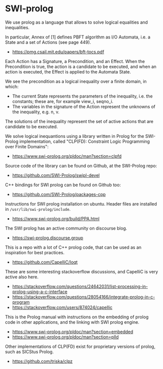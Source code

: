 # SWI-prolog

We use prolog as a language that allows to solve logical equalities and inequalities.

In particular, Annex of [1] defines PBFT algorithm as I/O Automata, i.e. a State and a set of Actions (see page 449).

* https://pmg.csail.mit.edu/papers/bft-tocs.pdf

Each Action has a Signature, a Precondition, and an Effect. When the Precondition is true, the action is a candidate to be executed,
and when an action is executed, the Effect is applied to the Automata State.

We see the precondition as a logical inequality over a finite domain, in which:

- The current State represents the parameters of the inequality, i.e. the constants; these are, for example view_i, seqno_i.
- The variables in the signature of the Action represent the unknowns of the inequality, e.g. n, v.

The solutions of the inequality represent the set of active actions that are candidate to be executed.

We solve logical inequantions using a library written in Prolog for the SWI-Prolog implementation, called "CLP(FD): Constraint Logic Programming over Finite Domains":

* https://www.swi-prolog.org/pldoc/man?section=clpfd

Source code of the library can be found on Github, at the SWI-Prolog repo:

* https://github.com/SWI-Prolog/swipl-devel

C++ bindings for SWI prolog can be found on Github too:

* https://github.com/SWI-Prolog/packages-cpp

Instructions for SWI prolog installation on ubuntu. Header files are installed in `/usr/lib/swi-prolog/include`.

* https://www.swi-prolog.org/build/PPA.html

The SWI prolog has an active community on discourse blog.

* https://swi-prolog.discourse.group

This is a repo with a lot of C++ prolog code, that can be used as an inspiration for best practices.

* https://github.com/CapelliC/loqt

These are some interesting stackoverflow discussions, and CapelliC is very active also here.

* https://stackoverflow.com/questions/24642031/list-processing-in-prolog-using-a-c-interface
* https://stackoverflow.com/questions/28054166/integrate-prolog-in-c-program
* https://stackoverflow.com/users/874024/capellic

This is the Prolog manual with instructions on the embedding of prolog code in other applications, and the linking with SWI prolog engine.

* https://www.swi-prolog.org/pldoc/man?section=embedded
* https://www.swi-prolog.org/pldoc/man?section=plld

Other implementations of CLP(FD) exist for proprietary versions of prolog, such as SICStus Prolog.

* https://github.com/triska/clpz
